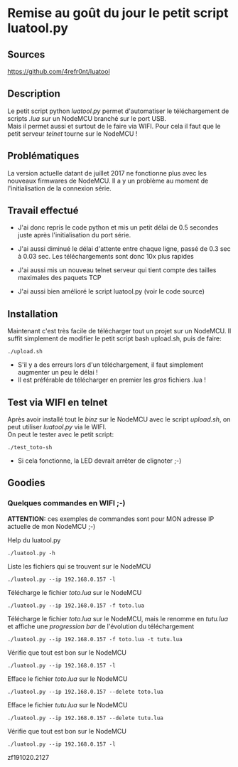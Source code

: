 # Remise au goût du jour le petit script luatool.py

## Sources
https://github.com/4refr0nt/luatool


## Description
Le petit script python *luatool.py* permet d'automatiser le téléchargement de
scripts *.lua* sur un NodeMCU branché sur le port USB.<br>
Mais il permet aussi et surtout de le faire via WIFI. Pour cela il faut que le petit serveur *telnet* tourne sur le NodeMCU !


## Problématiques
La version actuelle datant de juillet 2017 ne fonctionne plus avec les nouveaux firmwares de NodeMCU. Il a y un problème au moment de l'initialisation de la connexion série.


## Travail effectué
* J'ai donc repris le code python et mis un petit délai de 0.5 secondes juste après l'initialisation du port série.

* J'ai aussi diminué le délai d'attente entre chaque ligne, passé de 0.3 sec à 0.03 sec. Les téléchargements sont donc 10x plus rapides

* J'ai aussi mis un nouveau telnet serveur qui tient compte des tailles maximales des paquets TCP

* J'ai aussi bien amélioré le script luatool.py (voir le code source)


## Installation
Maintenant c'est très facile de télécharger tout un projet sur un NodeMCU. Il suffit simplement de modifier le petit script bash upload.sh, puis de faire:

```
./upload.sh
```
* S'il y a des erreurs lors d'un téléchargement, il faut simplement augmenter un peu le délai !<br>
* Il est préférable de télécharger en premier les *gros* fichiers .lua !


## Test via WIFI en telnet
Après avoir installé tout le *binz* sur le NodeMCU avec le script *upload.sh*, on peut utiliser *luatool.py* via le WIFI.<br>
On peut le tester avec le petit script:
```
./test_toto-sh
```

* Si cela fonctionne, la LED devrait arrêter de clignoter ;-)


## Goodies
### Quelques commandes en WIFI ;-)
**ATTENTION:** ces exemples de commandes sont pour MON adresse IP actuelle de mon NodeMCU ;-)

Help du luatool.py
```
./luatool.py -h
```

Liste les fichiers qui se trouvent sur le NodeMCU
```
./luatool.py --ip 192.168.0.157 -l
```

Télécharge le fichier *toto.lua* sur le NodeMCU
```
./luatool.py --ip 192.168.0.157 -f toto.lua
```

Télécharge le fichier *toto.lua* sur le NodeMCU, mais le renomme en *tutu.lua* et affiche une *progression bar* de l'évolution du téléchargement
```
./luatool.py --ip 192.168.0.157 -f toto.lua -t tutu.lua
```

Vérifie que tout est bon sur le NodeMCU
```
./luatool.py --ip 192.168.0.157 -l
```

Efface le fichier *toto.lua* sur le NodeMCU
```
./luatool.py --ip 192.168.0.157 --delete toto.lua
```

Efface le fichier *tutu.lua* sur le NodeMCU
```
./luatool.py --ip 192.168.0.157 --delete tutu.lua
```

Vérifie que tout est bon sur le NodeMCU
```
./luatool.py --ip 192.168.0.157 -l
```


zf191020.2127

